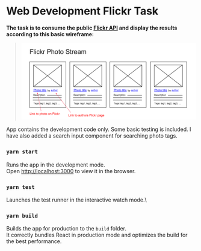 # Web Development Flickr Task

**The task is to consume the public [Flickr API](https://api.flickr.com/services/feeds/photos_public.gne?format=json) and display the results according to this basic wireframe:**

> ![mockup](https://github.com/holidayextras/recruitment-tasks/blob/master/flickr-mockup.png)

App contains the development code only. 
Some basic testing is included. 
I have also added a search input component for searching photo tags.

### `yarn start`

Runs the app in the development mode.\
Open [http://localhost:3000](http://localhost:3000) to view it in the browser.

### `yarn test`

Launches the test runner in the interactive watch mode.\

### `yarn build`

Builds the app for production to the `build` folder.\
It correctly bundles React in production mode and optimizes the build for the best performance.
